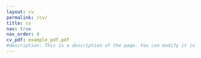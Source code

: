 ```yaml
---
layout: cv
permalink: /cv/
title: cv
nav: true
nav_order: 4
cv_pdf: example_pdf.pdf
#description: This is a description of the page. You can modify it in 'pages/_cv.md'. You can also change or remove the top pdf download button.
---
```

